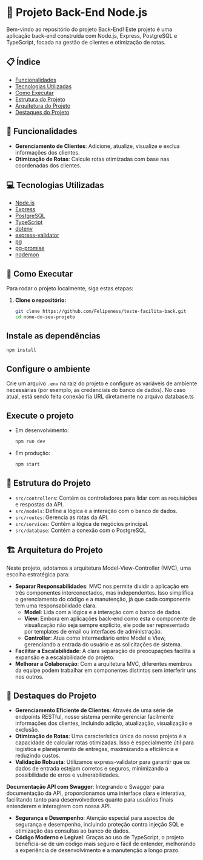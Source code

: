 # 🚀 Projeto Back-End Node.js

Bem-vindo ao repositório do projeto Back-End! Este projeto é uma aplicação back-end construída com Node.js, Express, PostgreSQL e TypeScript, focada na gestão de clientes e otimização de rotas.

## 📋 Índice

- [Funcionalidades](#-funcionalidades)
- [Tecnologias Utilizadas](#-tecnologias-utilizadas)
- [Como Executar](#-como-executar)
- [Estrutura do Projeto](#-estrutura-do-projeto)
- [Arquitetura do Projeto](#-arquitetura-do-projeto)
- [Destaques do Projeto](#-destaques-do-projeto)

## 🌟 Funcionalidades

- **Gerenciamento de Clientes**: Adicione, atualize, visualize e exclua informações dos clientes.
- **Otimização de Rotas**: Calcule rotas otimizadas com base nas coordenadas dos clientes.

## 💻 Tecnologias Utilizadas

- [Node.js](https://nodejs.org/)
- [Express](https://expressjs.com/)
- [PostgreSQL](https://www.postgresql.org/)
- [TypeScript](https://www.typescriptlang.org/)
- [dotenv](https://www.npmjs.com/package/dotenv)
- [express-validator](https://express-validator.github.io/docs/)
- [pg](https://node-postgres.com/)
- [pg-promise](https://vitaly-t.github.io/pg-promise/index.html)
- [nodemon](https://nodemon.io/)

## 🚀 Como Executar

Para rodar o projeto localmente, siga estas etapas:

1. **Clone o repositório:**

   ```bash
   git clone https://github.com/Felipeness/teste-facilita-back.git
   cd nome-do-seu-projeto
   ```

## Instale as dependências

```bash
npm install
```

## Configure o ambiente

Crie um arquivo `.env` na raiz do projeto e configure as variáveis de ambiente necessárias (por exemplo, as credenciais do banco de dados).
No caso atual, está sendo feita conexão fia URL diretamente no arquivo database.ts
## Execute o projeto

- Em desenvolvimento:

    ```bash
    npm run dev
    ```

- Em produção:

    ```bash
    npm start
    ```

## 📁 Estrutura do Projeto

- `src/controllers`: Contém os controladores para lidar com as requisições e respostas da API.
- `src/models`: Define a lógica e a interação com o banco de dados.
- `src/routes`: Gerencia as rotas da API.
- `src/services`: Contém a lógica de negócios principal.
- `src/database`: Contém a conexão com o PostgreSQL

## 🏗️ Arquitetura do Projeto

Neste projeto, adotamos a arquitetura Model-View-Controller (MVC), uma escolha estratégica para:

- **Separar Responsabilidades**: MVC nos permite dividir a aplicação em três componentes interconectados, mas independentes. Isso simplifica o gerenciamento do código e a manutenção, já que cada componente tem uma responsabilidade clara.
  - **Model**: Lida com a lógica e a interação com o banco de dados.
  - **View**: Embora em aplicações back-end como esta o componente de visualização não seja sempre explícito, ele pode ser representado por templates de email ou interfaces de administração.
  - **Controller**: Atua como intermediário entre Model e View, gerenciando a entrada do usuário e as solicitações de sistema.
- **Facilitar a Escalabilidade**: A clara separação de preocupações facilita a expansão e a escalabilidade do projeto.
- **Melhorar a Colaboração**: Com a arquitetura MVC, diferentes membros da equipe podem trabalhar em componentes distintos sem interferir uns nos outros.

## 🌟 Destaques do Projeto

- **Gerenciamento Eficiente de Clientes**: Através de uma série de endpoints RESTful, nosso sistema permite gerenciar facilmente informações dos clientes, incluindo adição, atualização, visualização e exclusão.
- **Otimização de Rotas**: Uma característica única do nosso projeto é a capacidade de calcular rotas otimizadas. Isso é especialmente útil para logística e planejamento de entregas, maximizando a eficiência e reduzindo custos.
- **Validação Robusta**: Utilizamos express-validator para garantir que os dados de entrada estejam corretos e seguros, minimizando a possibilidade de erros e vulnerabilidades.

**Documentação API com Swagger**: Integrando o Swagger para documentação da API, proporcionamos uma interface clara e interativa, facilitando tanto para desenvolvedores quanto para usuários finais entenderem e interagirem com nossa API.

- **Segurança e Desempenho**: Atenção especial para aspectos de segurança e desempenho, incluindo proteção contra injeção SQL e otimização das consultas ao banco de dados.
- **Código Moderno e Legível**: Graças ao uso de TypeScript, o projeto beneficia-se de um código mais seguro e fácil de entender, melhorando a experiência de desenvolvimento e a manutenção a longo prazo.
